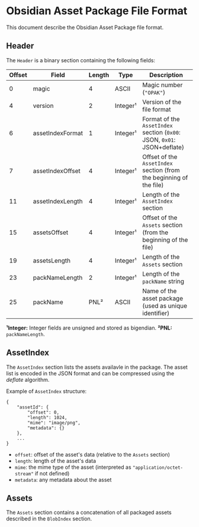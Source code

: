 # Obsidian Asset Package File Format

This document describe the Obsidian Asset Package file format.


## Header

The `Header` is a binary section containing the following fields:

| Offset | Field            | Length | Type     | Description                                                             |
|--------|------------------|--------|----------|-------------------------------------------------------------------------|
|      0 | magic            |      4 | ASCII    | Magic number (`"OPAK"`)                                                 |
|      4 | version          |      2 | Integer¹ | Version of the file format                                              |
|      6 | assetIndexFormat |      1 | Integer¹ | Format of the `AssetIndex` section (`0x00`: JSON, `0x01`: JSON+deflate) |
|      7 | assetIndexOffset |      4 | Integer¹ | Offset of the `AssetIndex` section (from the beginning of the file)     |
|     11 | assetIndexLength |      4 | Integer¹ | Length of the `AssetIndex` section                                      |
|     15 | assetsOffset     |      4 | Integer¹ | Offset of the `Assets` section (from the beginning of the file)         |
|     19 | assetsLength     |      4 | Integer¹ | Length of the `Assets` section                                          |
|     23 | packNameLength   |      2 | Integer¹ | Length of the `packName` string                                         |
|     25 | packName         |   PNL² | ASCII    | Name of the asset package (used as unique identifier)                   |

__¹Integer:__ Integer fields are unsigned and stored as bigendian.
__²PNL:__ `packNameLength`.


## AssetIndex

The `AssetIndex` section lists the assets availavle in the package. The asset list is encoded in the JSON format and can be compressed using the *deflate* algorithm.

Example of `AssetIndex` structure:

    {
        "assetId": {
            "offset": 0,
            "length": 1024,
            "mime": "image/png",
            "metadata": {}
        },
        ...
    }

* `offset`: offset of the asset's data (relative to the `Assets` section)
* `length`: length of the asset's data
* `mime`: the mime type of the asset (interpreted as `"application/octet-stream"` if not defined)
* `metadata`: any metadata about the asset


## Assets

The `Assets` section contains a concatenation of all packaged assets described in the `BlobIndex` section.

